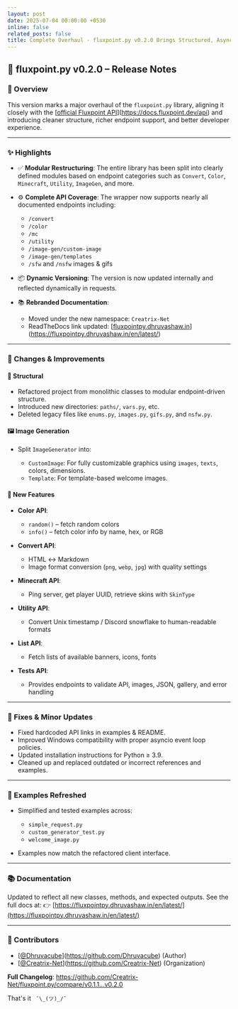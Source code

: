 ```yaml
---
layout: post
date: 2025-07-04 00:00:00 +0530
inline: false
related_posts: false
title: Complete Overhaul - fluxpoint.py v0.2.0 Brings Structured, Async-First Design
---
```


## 🔖 fluxpoint.py v0.2.0 – Release Notes

### 🚀 Overview

This version marks a major overhaul of the `fluxpoint.py` library, aligning it closely with the [[official Fluxpoint API](https://docs.fluxpoint.dev/api)](https://docs.fluxpoint.dev/api) and introducing cleaner structure, richer endpoint support, and better developer experience.

---

### ✨ Highlights

- ✅ **Modular Restructuring**: The entire library has been split into clearly defined modules based on endpoint categories such as `Convert`, `Color`, `Minecraft`, `Utility`, `ImageGen`, and more.
- ⚙️ **Complete API Coverage**: The wrapper now supports nearly all documented endpoints including:

  - `/convert`
  - `/color`
  - `/mc`
  - `/utility`
  - `/image-gen/custom-image`
  - `/image-gen/templates`
  - `/sfw` and `/nsfw` images & gifs

- 📦 **Dynamic Versioning**: The version is now updated internally and reflected dynamically in requests.
- 📚 **Rebranded Documentation**:

  - Moved under the new namespace: `Creatrix-Net`
  - ReadTheDocs link updated: [[fluxpointpy.dhruvashaw.in](https://fluxpointpy.dhruvashaw.in/en/latest/)](https://fluxpointpy.dhruvashaw.in/en/latest/)

---

### 🔧 Changes & Improvements

#### 🧱 Structural

- Refactored project from monolithic classes to modular endpoint-driven structure.
- Introduced new directories: `paths/`, `vars.py`, etc.
- Deleted legacy files like `enums.py`, `images.py`, `gifs.py`, and `nsfw.py`.

#### 🖼️ Image Generation

- Split `ImageGenerator` into:

  - `CustomImage`: For fully customizable graphics using `images`, `texts`, colors, dimensions.
  - `Template`: For template-based welcome images.

#### 🌈 New Features

- **Color API**:

  - `random()` – fetch random colors
  - `info()` – fetch color info by name, hex, or RGB

- **Convert API**:

  - HTML ↔ Markdown
  - Image format conversion (`png`, `webp`, `jpg`) with quality settings

- **Minecraft API**:

  - Ping server, get player UUID, retrieve skins with `SkinType`

- **Utility API**:

  - Convert Unix timestamp / Discord snowflake to human-readable formats

- **List API**:

  - Fetch lists of available banners, icons, fonts

- **Tests API**:

  - Provides endpoints to validate API, images, JSON, gallery, and error handling

---

### 🐛 Fixes & Minor Updates

- Fixed hardcoded API links in examples & README.
- Improved Windows compatibility with proper asyncio event loop policies.
- Updated installation instructions for Python ≥ 3.9.
- Cleaned up and replaced outdated or incorrect references and examples.

---

### 🧪 Examples Refreshed

- Simplified and tested examples across:

  - `simple_request.py`
  - `custom_generator_test.py`
  - `welcome_image.py`

- Examples now match the refactored client interface.

---

### 📚 Documentation

Updated to reflect all new classes, methods, and expected outputs. See the full docs at:
👉 [https://fluxpointpy.dhruvashaw.in/en/latest/](https://fluxpointpy.dhruvashaw.in/en/latest/)

---

### 👥 Contributors

- [[@Dhruvacube](https://github.com/Dhruvacube)](https://github.com/Dhruvacube) (Author)
- [[@Creatrix-Net](https://github.com/Creatrix-Net)](https://github.com/Creatrix-Net) (Organization)

**Full Changelog**: https://github.com/Creatrix-Net/fluxpoint.py/compare/v0.1.1...v0.2.0

That's it ` ¯\_(ツ)_/¯`

